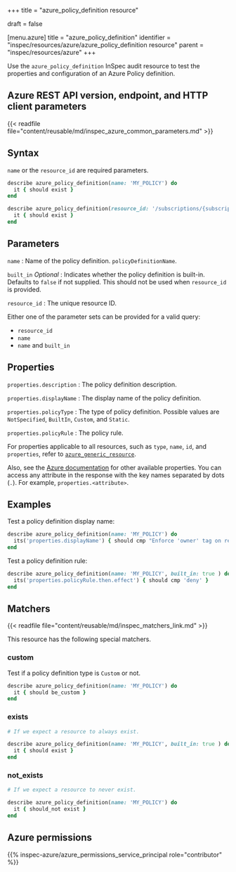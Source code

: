 +++
title = "azure_policy_definition resource"

draft = false


[menu.azure]
title = "azure_policy_definition"
identifier = "inspec/resources/azure/azure_policy_definition resource"
parent = "inspec/resources/azure"
+++

Use the `azure_policy_definition` InSpec audit resource to test the properties and configuration of an Azure Policy definition.

## Azure REST API version, endpoint, and HTTP client parameters

{{< readfile file="content/reusable/md/inspec_azure_common_parameters.md" >}}

## Syntax

`name` or the `resource_id` are required parameters.

```ruby
describe azure_policy_definition(name: 'MY_POLICY') do
  it { should exist }
end
```

```ruby
describe azure_policy_definition(resource_id: '/subscriptions/{subscriptionId}/providers/Microsoft.Authorization/policyDefinitions/{policyDefinitionName}') do
  it { should exist }
end
```

## Parameters

`name`
: Name of the policy definition. `policyDefinitionName`.

`built_in` _Optional_
: Indicates whether the policy definition is built-in. Defaults to `false` if not supplied. This should not be used when `resource_id` is provided.

`resource_id`
: The unique resource ID.

Either one of the parameter sets can be provided for a valid query:

- `resource_id`
- `name`
- `name` and `built_in`

## Properties

`properties.description`
: The policy definition description.

`properties.displayName`
: The display name of the policy definition.

`properties.policyType`
: The type of policy definition. Possible values are `NotSpecified`, `BuiltIn`, `Custom`, and `Static`.

`properties.policyRule`
: The policy rule.

For properties applicable to all resources, such as `type`, `name`, `id`, and `properties`, refer to [`azure_generic_resource`](azure_generic_resource#properties).

Also, see the [Azure documentation](https://docs.microsoft.com/en-us/rest/api/policy/policy-definitions/get) for other available properties. You can access any attribute in the response with the key names separated by dots (`.`). For example, `properties.<attribute>`.

## Examples

Test a policy definition display name:

```ruby
describe azure_policy_definition(name: 'MY_POLICY') do
  its('properties.displayName') { should cmp "Enforce 'owner' tag on resource groups" }
end
```

Test a policy definition rule:

```ruby
describe azure_policy_definition(name: 'MY_POLICY', built_in: true ) do
  its('properties.policyRule.then.effect') { should cmp 'deny' }
end
```

## Matchers

{{< readfile file="content/reusable/md/inspec_matchers_link.md" >}}

This resource has the following special matchers.

### custom

Test if a policy definition type is `Custom` or not.

```ruby
describe azure_policy_definition(name: 'MY_POLICY') do
  it { should be_custom }
end
```

### exists

```ruby
# If we expect a resource to always exist.

describe azure_policy_definition(name: 'MY_POLICY', built_in: true ) do
  it { should exist }
end
```

### not_exists

```ruby
# If we expect a resource to never exist.

describe azure_policy_definition(name: 'MY_POLICY') do
  it { should_not exist }
end
```

## Azure permissions

{{% inspec-azure/azure_permissions_service_principal role="contributor" %}}
